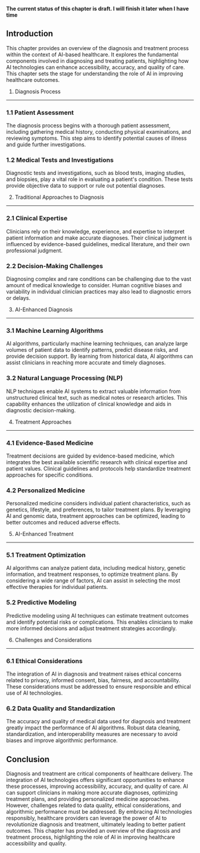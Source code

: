 **The current status of this chapter is draft. I will finish it later when I have time**

Introduction
------------

This chapter provides an overview of the diagnosis and treatment process within the context of AI-based healthcare. It explores the fundamental components involved in diagnosing and treating patients, highlighting how AI technologies can enhance accessibility, accuracy, and quality of care. This chapter sets the stage for understanding the role of AI in improving healthcare outcomes.

1. Diagnosis Process
--------------------

### 1.1 Patient Assessment

The diagnosis process begins with a thorough patient assessment, including gathering medical history, conducting physical examinations, and reviewing symptoms. This step aims to identify potential causes of illness and guide further investigations.

### 1.2 Medical Tests and Investigations

Diagnostic tests and investigations, such as blood tests, imaging studies, and biopsies, play a vital role in evaluating a patient's condition. These tests provide objective data to support or rule out potential diagnoses.

2. Traditional Approaches to Diagnosis
--------------------------------------

### 2.1 Clinical Expertise

Clinicians rely on their knowledge, experience, and expertise to interpret patient information and make accurate diagnoses. Their clinical judgment is influenced by evidence-based guidelines, medical literature, and their own professional judgment.

### 2.2 Decision-Making Challenges

Diagnosing complex and rare conditions can be challenging due to the vast amount of medical knowledge to consider. Human cognitive biases and variability in individual clinician practices may also lead to diagnostic errors or delays.

3. AI-Enhanced Diagnosis
------------------------

### 3.1 Machine Learning Algorithms

AI algorithms, particularly machine learning techniques, can analyze large volumes of patient data to identify patterns, predict disease risks, and provide decision support. By learning from historical data, AI algorithms can assist clinicians in reaching more accurate and timely diagnoses.

### 3.2 Natural Language Processing (NLP)

NLP techniques enable AI systems to extract valuable information from unstructured clinical text, such as medical notes or research articles. This capability enhances the utilization of clinical knowledge and aids in diagnostic decision-making.

4. Treatment Approaches
-----------------------

### 4.1 Evidence-Based Medicine

Treatment decisions are guided by evidence-based medicine, which integrates the best available scientific research with clinical expertise and patient values. Clinical guidelines and protocols help standardize treatment approaches for specific conditions.

### 4.2 Personalized Medicine

Personalized medicine considers individual patient characteristics, such as genetics, lifestyle, and preferences, to tailor treatment plans. By leveraging AI and genomic data, treatment approaches can be optimized, leading to better outcomes and reduced adverse effects.

5. AI-Enhanced Treatment
------------------------

### 5.1 Treatment Optimization

AI algorithms can analyze patient data, including medical history, genetic information, and treatment responses, to optimize treatment plans. By considering a wide range of factors, AI can assist in selecting the most effective therapies for individual patients.

### 5.2 Predictive Modeling

Predictive modeling using AI techniques can estimate treatment outcomes and identify potential risks or complications. This enables clinicians to make more informed decisions and adjust treatment strategies accordingly.

6. Challenges and Considerations
--------------------------------

### 6.1 Ethical Considerations

The integration of AI in diagnosis and treatment raises ethical concerns related to privacy, informed consent, bias, fairness, and accountability. These considerations must be addressed to ensure responsible and ethical use of AI technologies.

### 6.2 Data Quality and Standardization

The accuracy and quality of medical data used for diagnosis and treatment greatly impact the performance of AI algorithms. Robust data cleaning, standardization, and interoperability measures are necessary to avoid biases and improve algorithmic performance.

Conclusion
----------

Diagnosis and treatment are critical components of healthcare delivery. The integration of AI technologies offers significant opportunities to enhance these processes, improving accessibility, accuracy, and quality of care. AI can support clinicians in making more accurate diagnoses, optimizing treatment plans, and providing personalized medicine approaches. However, challenges related to data quality, ethical considerations, and algorithmic performance must be addressed. By embracing AI technologies responsibly, healthcare providers can leverage the power of AI to revolutionize diagnosis and treatment, ultimately leading to better patient outcomes. This chapter has provided an overview of the diagnosis and treatment process, highlighting the role of AI in improving healthcare accessibility and quality.
